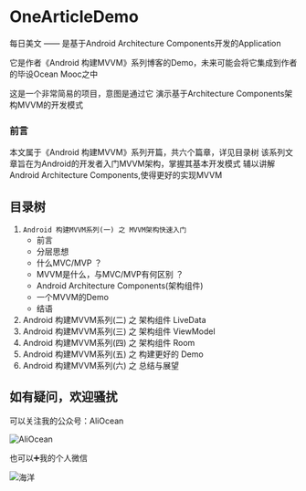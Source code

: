 # OneArticleDemo
每日美文 —— 是基于Android Architecture Components开发的Application

它是作者《Android 构建MVVM》系列博客的Demo，未来可能会将它集成到作者的毕设Ocean Mooc之中

这是一个非常简易的项目，意图是通过它 演示基于Architecture Components架构MVVM的开发模式

### 前言
本文属于《Android 构建MVVM》系列开篇，共六个篇章，详见目录树
该系列文章旨在为Android的开发者入门MVVM架构，掌握其基本开发模式
辅以讲解Android Architecture Components,使得更好的实现MVVM

## 目录树
1. `Android 构建MVVM系列(一) 之 MVVM架构快速入门`
    - 前言
    - 分层思想
    - 什么MVC/MVP ？
    - MVVM是什么，与MVC/MVP有何区别 ？
    - Android Architecture Components(架构组件)
    - 一个MVVM的Demo
    - 结语
2. Android 构建MVVM系列(二) 之 架构组件 LiveData
3. Android 构建MVVM系列(三) 之 架构组件 ViewModel
4. Android 构建MVVM系列(四) 之 架构组件 Room
5. Android 构建MVVM系列(五) 之 构建更好的 Demo
6. Android 构建MVVM系列(六) 之 总结与展望

## 如有疑问，欢迎骚扰
可以关注我的公众号：AliOcean

![AliOcean](https://mmbiz.qpic.cn/mmbiz_jpg/14z472NOJo81VwnkLLwMZ2YSbfiaM4oaNcn1RQjJEIv6XPem6ASCgWic1nVqJ5hWvsMYfAh8ianpqV1ftiajtuNzcw/0?wx_fmt=jpeg)

也可以➕我的个人微信

![海洋](https://mmbiz.qpic.cn/mmbiz_jpg/14z472NOJoibtz2d84u1GmQSxian4ArNJLK6rLQrtCp03VaDnSzXBoCbDWNXWbiccRLAtex1pxTMnbgkPItLmOLRQ/0?wx_fmt=jpeg)
